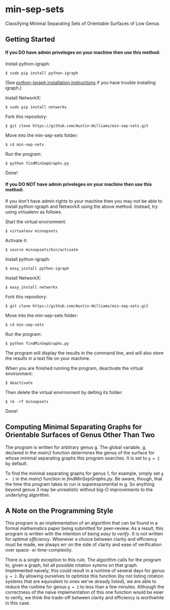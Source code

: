 # min-sep-sets
Classifying Minimal Separating Sets of Orientable Surfaces of Low Genus

## Getting Started
#### If you DO have admin priveleges on your machine then use this method:

Install python-igraph:

`$ sudo pip install python-igraph`

(See [python-igraph installation instructions](http://igraph.org/python/) if you have trouble installing igraph.)

Install NetworkX:

`$ sudo pip install networkx`

Fork this repository:

`$ git clone https://github.com/Austin-Williams/min-sep-sets.git`

Move into the min-sep-sets folder:

`$ cd min-sep-sets`

Run the program:

`$ python findMinSepGraphs.py`

Done!

#### If you DO NOT have admin priveleges on your machine then use this method:
If you don't have admin rights to your machine then you may not be able to install python-igraph and NetworkX using the above method. Instead, try using virtualenv as follows.

Start the virtual environment:

`$ virtualenv minsepsets`

Activate it:

`$ source minsepsets/bin/activate`

Install python-igraph:

`$ easy_install python-igraph`

Install NetworkX:

`$ easy_install networkx`

Fork this repository:

`$ git clone https://github.com/Austin-Williams/min-sep-sets.git`

Move into the min-sep-sets folder:

`$ cd min-sep-sets`

Run the program:

`$ python findMinSepGraphs.py`

The program will display the results in the command line, and will also store the results in a text file on your machine.

When you are finished running the program, deactivate the virtual environment:

`$ deactivate`

Then delete the virtual envirnoment by delting its folder:

`$ rm -rf minsepsets`

Done!

## Computing Minimal Separating Graphs for Orientable Surfaces of Genus Other Than Two
The program is written for arbitrary genus g. The global variable, g, declared in the *main()* function determines the genus of the surface for whose minimal separating graphs this program searches. It is set to `g = 2` by default.

To find the minimal separating graphs for genus 1, for example, simply set `g =  1` in the *main()* function in *findMinSepGraphs.py*. Be aware, though, that the time this program takes to run is superexponential in g. So anything beyond genus 3 may be unrealistic without big-O improvements to the underlying algorithm.

## A Note on the Programming Style
This program is an implementation of an algorithm that can be found in a formal mathematics paper being submitted for peer-review.  As a result, this program is written with the intention of being *easy to verify*. It is *not* written for *optimal efficiency*. Whenever a choice between clarity and efficiency must be made, we always err on the side of clarity and ease of verification over space- or time-complexity. 

There is a single exception to this rule. The algorithm calls for the program to, given a graph, list all possible rotation sytems on that graph. Implemented naively, this could result in a runtime of several days for genus `g = 2`. By allowing ourselves to optimize this function (by not listing rotation systems that are equivalent to ones we've already listed), we are able to reduce the runtime for genus `g = 2` to less than a few minutes. Although the correctness of the naive implementation of this one function would be esier to verify, we think the trade-off between clarity and efficiency is worthwhile in this case.
